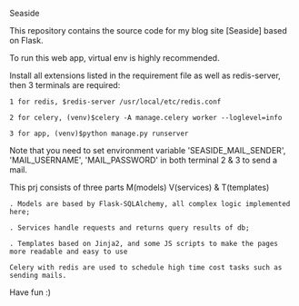 Seaside

This repository contains the source code for my blog site [Seaside] based on Flask.

To run this web app, virtual env is highly recommended.

Install all extensions listed in the requirement file as well as redis-server,
then 3 terminals are required:

    1 for redis, $redis-server /usr/local/etc/redis.conf

    2 for celery, (venv)$celery -A manage.celery worker --loglevel=info

    3 for app, (venv)$python manage.py runserver

Note that you need to set environment variable 'SEASIDE_MAIL_SENDER', 'MAIL_USERNAME', 'MAIL_PASSWORD' in both terminal
2 & 3 to send a mail.

This prj consists of three parts M(models) V(services) & T(templates)

    . Models are based by Flask-SQLAlchemy, all complex logic implemented here;

    . Services handle requests and returns query results of db;

    . Templates based on Jinja2, and some JS scripts to make the pages more readable and easy to use

    Celery with redis are used to schedule high time cost tasks such as sending mails.

Have fun :)